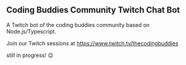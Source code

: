 ## Coding Buddies Community Twitch Chat Bot 

A Twitch bot of the coding buddies community based on Node.js/Typescript.

Join our Twitch sessions at https://www.twitch.tv/thecodingbuddies

still in progress! 😉

